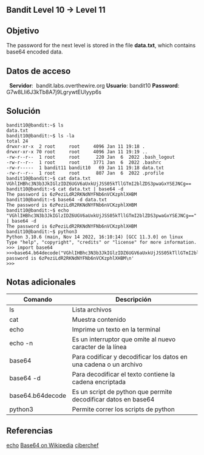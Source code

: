 ## Bandit Level 10 → Level 11

## Objetivo

The password for the next level is stored in the file **data.txt**, which contains base64 encoded data.

## Datos de acceso
 
**Servidor**:  bandit.labs.overthewire.org
**Usuario**: bandit10
**Password**: G7w8LIi6J3kTb8A7j9LgrywtEUlyyp6s

## Solución

```
bandit10@bandit:~$ ls
data.txt                                      
bandit10@bandit:~$ ls -la                     
total 24                                      
drwxr-xr-x  2 root     root     4096 Jan 11 19:18 .
drwxr-xr-x 70 root     root     4096 Jan 11 19:19 ..
-rw-r--r--  1 root     root      220 Jan  6  2022 .bash_logout
-rw-r--r--  1 root     root     3771 Jan  6  2022 .bashrc
-rw-r-----  1 bandit11 bandit10   69 Jan 11 19:18 data.txt
-rw-r--r--  1 root     root      807 Jan  6  2022 .profile
bandit10@bandit:~$ cat data.txt
VGhlIHBhc3N3b3JkIGlzIDZ6UGV6aUxkUjJSS05kTllGTmI2blZDS3pwaGxYSEJNCg==
bandit10@bandit:~$ cat data.txt | base64 -d
The password is 6zPeziLdR2RKNdNYFNb6nVCKzphlXHBM
bandit10@bandit:~$ base64 -d data.txt
The password is 6zPeziLdR2RKNdNYFNb6nVCKzphlXHBM
bandit10@bandit:~$ echo "VGhlIHBhc3N3b3JkIGlzIDZ6UGV6aUxkUjJSS05kTllGTmI2blZDS3pwaGxYSEJNCg==" | base64 -d
The password is 6zPeziLdR2RKNdNYFNb6nVCKzphlXHBM
bandit10@bandit:~$ python3
Python 3.10.6 (main, Nov 14 2022, 16:10:14) [GCC 11.3.0] on linux
Type "help", "copyright", "credits" or "license" for more information.
>>> import base64
>>>base64.b64decode("VGhlIHBhc3N3b3JkIGlzIDZ6UGV6aUxkUjJSS05kTllGTmI2blZDS3pwaGxYSEJNCg==")b'The password is 6zPeziLdR2RKNdNYFNb6nVCKzphlXHBM\n'
>>> 
```

## Notas adicionales

| Comando | Descripción |
|------------|-------------|
| ls |  Lista archivos  |
| cat |  Muestra contenido  |
| echo |  Imprime un texto en la terminal  |
| echo -n | Es un interruptor que omite al nuevo caracter de la línea  |
| base64  | Para codificar y decodificar los datos en una cadena o un archivo   |
| base64 -d | Para decodificar el texto contiene la cadena encriptada   |
| base64.b64decode | Es un script de python que permite decodificar datos en base64   |
| python3 | Permite correr los scripts de python  |

## Referencias

[echo](https://tecnonautas.net/como-dar-salida-a-texto-en-la-pantalla-usando-el-comando-linux-echo/)
[Base64 on Wikipedia](https://en.wikipedia.org/wiki/Base64)
[ciberchef](https://gchq.github.io/CyberChef/)
